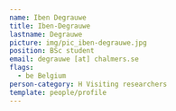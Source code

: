 ```yaml
---
name: Iben Degrauwe
title: Iben-Degrauwe
lastname: Degrauwe
picture: img/pic_iben-degrauwe.jpg
position: BSc student
email: degrauwe [at] chalmers.se
flags:
  - be Belgium
person-category: H Visiting researchers
template: people/profile
---
```

